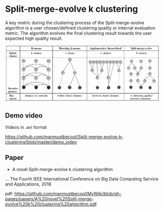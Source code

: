 # Split-merge-evolve k clustering


A key metric during the clustering process of the Split-merge-evolve algorithm is a user chosen/defined clustering quality or internal evaluation metric. The algorithm evolves the final clustering result towards the user expected high quality result. 


![alt text](https://github.com/manmustbecool/Split-merge-evolve-k-clustering/blob/master/GraphicalComparsion.jpg)


## Demo video

Videos in .avi format

https://github.com/manmustbecool/Split-merge-evolve-k-clustering/blob/master/demo_video

## Paper

* A novel Split-merge-evolve k clustering algorithm 

... The Fourth IEEE International Conference on Big Data Computing Service and Applications, 2018

pdf: https://github.com/manmustbecool/MyWiki/blob/gh-pages/papers/A%20novel%20Split-merge-evolve%20k%20clustering%20algorithm.pdf